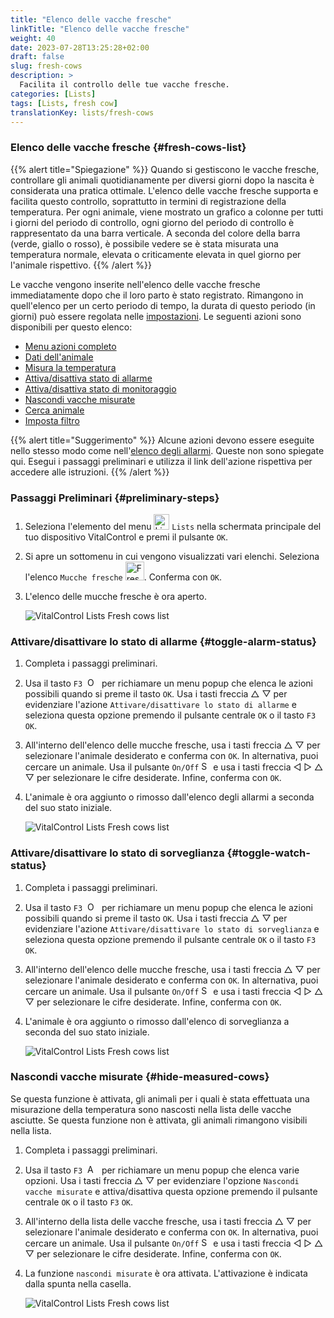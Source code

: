 ```yaml
---
title: "Elenco delle vacche fresche"
linkTitle: "Elenco delle vacche fresche"
weight: 40
date: 2023-07-28T13:25:28+02:00
draft: false
slug: fresh-cows
description: >
  Facilita il controllo delle tue vacche fresche.
categories: [Lists]
tags: [Lists, fresh cow]
translationKey: lists/fresh-cows
---
```

### Elenco delle vacche fresche {#fresh-cows-list}

{{% alert title="Spiegazione" %}}
Quando si gestiscono le vacche fresche, controllare gli animali quotidianamente per diversi giorni dopo la nascita è considerata una pratica ottimale. L'elenco delle vacche fresche supporta e facilita questo controllo, soprattutto in termini di registrazione della temperatura. Per ogni animale, viene mostrato un grafico a colonne per tutti i giorni del periodo di controllo, ogni giorno del periodo di controllo è rappresentato da una barra verticale. A seconda del colore della barra (verde, giallo o rosso), è possibile vedere se è stata misurata una temperatura normale, elevata o criticamente elevata in quel giorno per l'animale rispettivo.
{{% /alert %}}

Le vacche vengono inserite nell'elenco delle vacche fresche immediatamente dopo che il loro parto è stato registrato. Rimangono in quell'elenco per un certo periodo di tempo, la durata di questo periodo (in giorni) può essere regolata nelle [impostazioni](../../settings/data-acquisition/#control-period-of-fresh-cows).
 Le seguenti azioni sono disponibili per questo elenco:

- [Menu azioni completo](../alarm/#full-action-menu)
- [Dati dell'animale](../alarm/#animal-data)
- [Misura la temperatura](../alarm/#take-temperature)
- [Attiva/disattiva stato di allarme](#toggle-alarm-status)
- [Attiva/disattiva stato di monitoraggio](#toggle-watch-status)
- [Nascondi vacche misurate](#hide-measured-cows)
- [Cerca animale](../alarm/#search-animal)
- [Imposta filtro](../alarm/#set-filter)

{{% alert title="Suggerimento" %}}
Alcune azioni devono essere eseguite nello stesso modo come nell'[elenco degli allarmi](../alarm). Queste non sono spiegate qui. Esegui i passaggi preliminari e utilizza il link dell'azione rispettiva per accedere alle istruzioni.
{{% /alert %}}

### Passaggi Preliminari {#preliminary-steps}

1. Seleziona l'elemento del menu <img src="/icons/main/lists.svg" width="25" align="bottom" alt="Lists" /> `Lists` nella schermata principale del tuo dispositivo VitalControl e premi il pulsante `OK`.

2. Si apre un sottomenu in cui vengono visualizzati vari elenchi. Seleziona l'elenco `Mucche fresche` <img src="/icons/lists/freshcows.svg" width="30" align="bottom" alt="Fresh-cows" />. Conferma con `OK`.

3. L'elenco delle mucche fresche è ora aperto.

   ![VitalControl Lists Fresh cows list](../images/firststeps4.png "Fresh cow list")

### Attivare/disattivare lo stato di allarme {#toggle-alarm-status}

1. Completa i passaggi preliminari.

2. Usa il tasto `F3` &nbsp;<img src="/icons/footer/open-popup.svg" width="15" align="bottom" alt="Open popup" />&nbsp; per richiamare un menu popup che elenca le azioni possibili quando si preme il tasto `OK`. Usa i tasti freccia △ ▽ per evidenziare l'azione `Attivare/disattivare lo stato di allarme` e seleziona questa opzione premendo il pulsante centrale `OK` o il tasto `F3` `OK`.

3. All'interno dell'elenco delle mucche fresche, usa i tasti freccia △ ▽ per selezionare l'animale desiderato e conferma con `OK`. In alternativa, puoi cercare un animale. Usa il pulsante `On/Off` <img src="/icons/footer/search.svg" width="15" align="bottom" alt="Search" /> e usa i tasti freccia ◁ ▷ △ ▽ per selezionare le cifre desiderate. Infine, conferma con `OK`.

4. L'animale è ora aggiunto o rimosso dall'elenco degli allarmi a seconda del suo stato iniziale.

   ![VitalControl Lists Fresh cows list](../images/togglealarmstatus.png "Toggle alarm status")

### Attivare/disattivare lo stato di sorveglianza {#toggle-watch-status}

1. Completa i passaggi preliminari.

2. Usa il tasto `F3` &nbsp;<img src="/icons/footer/open-popup.svg" width="15" align="bottom" alt="Open popup" />&nbsp; per richiamare un menu popup che elenca le azioni possibili quando si preme il tasto `OK`. Usa i tasti freccia △ ▽ per evidenziare l'azione `Attivare/disattivare lo stato di sorveglianza` e seleziona questa opzione premendo il pulsante centrale `OK` o il tasto `F3` `OK`.

3. All'interno dell'elenco delle mucche fresche, usa i tasti freccia △ ▽ per selezionare l'animale desiderato e conferma con `OK`. In alternativa, puoi cercare un animale. Usa il pulsante `On/Off` <img src="/icons/footer/search.svg" width="15" align="bottom" alt="Search" /> e usa i tasti freccia ◁ ▷ △ ▽ per selezionare le cifre desiderate. Infine, conferma con `OK`.

4. L'animale è ora aggiunto o rimosso dall'elenco di sorveglianza a seconda del suo stato iniziale.


   ![VitalControl Lists Fresh cows list](../images/togglewatchstatus.png "Toggle watch status")

### Nascondi vacche misurate {#hide-measured-cows}

Se questa funzione è attivata, gli animali per i quali è stata effettuata una misurazione della temperatura sono nascosti nella lista delle vacche asciutte. Se questa funzione non è attivata, gli animali rimangono visibili nella lista.

1. Completa i passaggi preliminari.

2. Usa il tasto `F3` &nbsp;<img src="/icons/footer/open-popup.svg" width="15" align="bottom" alt="Actions" />&nbsp; per richiamare un menu popup che elenca varie opzioni. Usa i tasti freccia △ ▽ per evidenziare l'opzione `Nascondi vacche misurate` e attiva/disattiva questa opzione premendo il pulsante centrale `OK` o il tasto `F3` `OK`.

3. All'interno della lista delle vacche fresche, usa i tasti freccia △ ▽ per selezionare l'animale desiderato e conferma con `OK`. In alternativa, puoi cercare un animale. Usa il pulsante `On/Off` <img src="/icons/footer/search.svg" width="15" align="bottom" alt="Search" /> e usa i tasti freccia ◁ ▷ △ ▽ per selezionare le cifre desiderate. Infine, conferma con `OK`.

4. La funzione `nascondi misurate` è ora attivata. L'attivazione è indicata dalla spunta nella casella.

   ![VitalControl Lists Fresh cows list](../images/hidemeasuredcows.png "Hide measured cows")
